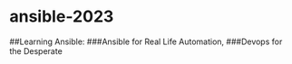 # ansible-2023
 ##Learning Ansible: 
  ###Ansible for Real Life Automation,
  ###Devops for the Desperate
